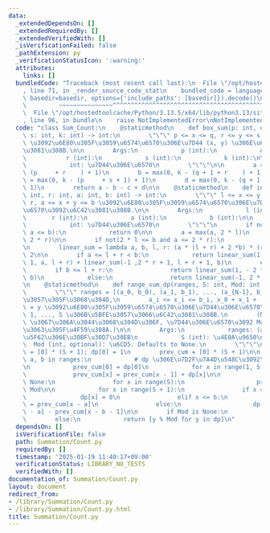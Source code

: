 ```yaml
---
data:
  _extendedDependsOn: []
  _extendedRequiredBy: []
  _extendedVerifiedWith: []
  _isVerificationFailed: false
  _pathExtension: py
  _verificationStatusIcon: ':warning:'
  attributes:
    links: []
  bundledCode: "Traceback (most recent call last):\n  File \"/opt/hostedtoolcache/Python/3.13.5/x64/lib/python3.13/site-packages/onlinejudge_verify/documentation/build.py\"\
    , line 71, in _render_source_code_stat\n    bundled_code = language.bundle(stat.path,\
    \ basedir=basedir, options={'include_paths': [basedir]}).decode()\n          \
    \         ~~~~~~~~~~~~~~~^^^^^^^^^^^^^^^^^^^^^^^^^^^^^^^^^^^^^^^^^^^^^^^^^^^^^^^^^^^^^^^^^^\n\
    \  File \"/opt/hostedtoolcache/Python/3.13.5/x64/lib/python3.13/site-packages/onlinejudge_verify/languages/python.py\"\
    , line 96, in bundle\n    raise NotImplementedError\nNotImplementedError\n"
  code: "class Sum_Count:\n    @staticmethod\n    def box_sum(p: int, q: int, r: int,\
    \ s: int, k: int) -> int:\n        \"\"\" p <= x <= q, r <= y <= s, x + y = k\
    \ \u3092\u6E80\u305F\u3059\u6574\u6570\u306E\u7D44 (x, y) \u306E\u6570\u3092\u6C42\
    \u3081\u308B.\n\n        Args:\n            p (int):\n            q (int):\n \
    \           r (int):\n            s (int):\n            k (int):\n\n        Returns:\n\
    \            int: \u7D44\u306E\u6570\n        \"\"\"\n\n        a = max(0, k -\
    \ (p     + r    ) + 1)\n        b = max(0, k - (q + 1 + r    ) + 1)\n        c\
    \ = max(0, k - (p     + s + 1) + 1)\n        d = max(0, k - (q + 1 + s + 1) +\
    \ 1)\n        return a - b - c + d\n\n    @staticmethod\n    def interval_sum(l:\
    \ int, r: int, a: int, b: int) -> int:\n        \"\"\" l <= x <= y, l <= x <=\
    \ r, a <= x + y <= b \u3092\u6E80\u305F\u3059\u6574\u6570\u306E\u7D44 (x, y) \u306E\
    \u6570\u3092\u6C42\u3081\u308B.\n\n        Args:\n            l (int):\n     \
    \       r (int):\n            a (int):\n            b (int):\n\n        Returns:\n\
    \            int: \u7D44\u306E\u6570\n        \"\"\"\n        if not(l <= r and\
    \ a <= b):\n            return 0\n\n        a = max(a, 2 * l)\n        b = min(b,\
    \ 2 * r)\n\n        if not(2 * l <= b and a <= 2 * r):\n            return 0\n\
    \n        linear_sum = lambda a, b, l, r: (a * (l + r) + 2 *b) * (r - l + 1) //\
    \ 2\n\n        if a <= l + r < b:\n            return linear_sum(1, - 2 * l +\
    \ 1, a, l + r) + linear_sum(-1 ,2 * r + 1, l + r + 1, b)\n        else:\n    \
    \        if b <= l + r:\n                return linear_sum(1, - 2 * l + 1, a,\
    \ b)\n            else:\n                return linear_sum(-1, 2 * r + 1, a, b)\n\
    \n    @staticmethod\n    def range_sum_dp(ranges, S: int, Mod: int = None):\n\
    \        \"\"\" ranges = [(a_0, b_0), (a_1, b_1), ..., (a_{N-1}, b_{N-1})] \u3068\
    \u3057\u305F\u3068\u304D,\n        a_i <= x_i <= b_i, x_0 + x_1 + ... + x_{N-1}\
    \ = y \u3092\u6E80\u305F\u3059\u6574\u6570\u306E\u7D44\u306E\u6570\u3092 y = 0,\
    \ 1, ..., S \u306B\u5BFE\u3057\u3066\u6C42\u3081\u308B.\n        (Mod \u304C None\
    \ \u3067\u306A\u3044\u3068\u304D\u306F, \u7D44\u306E\u6570\u3092 Mod \u3067\u5272\
    \u3063\u305F\u4F59\u308A.)\n\n        Args:\n            ranges: (a, b) \u306E\
    \u5F62\u306E\u30BF\u30D7\u30EB\n            S (int): \u4E0A\u9650\n          \
    \  Mod (int, optional): \u6CD5. Defaults to None.\n        \"\"\"\n\n        dp\
    \ = [0] * (S + 1); dp[0] = 1\n        prev_cum = [0] * (S + 1)\n\n        for\
    \ a, b in ranges:\n            # dp \u306E\u7D2F\u7A4D\u548C\u3092\u53D6\u308B\
    \n            prev_cum[0] = dp[0]\n            for x in range(1, S + 1):\n   \
    \             prev_cum[x] = prev_cum[x - 1] + dp[x]\n\n            if Mod is not\
    \ None:\n                for x in range(S):\n                    prev_cum[x] %=\
    \ Mod\n\n            for x in range(S + 1):\n                if x < a:\n     \
    \               dp[x] = 0\n                elif x <= b:\n                    dp[x]\
    \ = prev_cum[x - a]\n                else:\n                    dp[x] = prev_cum[x\
    \ - a] - prev_cum[x - b - 1]\n\n        if Mod is None:\n            return dp\n\
    \        else:\n            return [y % Mod for y in dp]\n"
  dependsOn: []
  isVerificationFile: false
  path: Summation/Count.py
  requiredBy: []
  timestamp: '2025-01-19 11:40:17+09:00'
  verificationStatus: LIBRARY_NO_TESTS
  verifiedWith: []
documentation_of: Summation/Count.py
layout: document
redirect_from:
- /library/Summation/Count.py
- /library/Summation/Count.py.html
title: Summation/Count.py
---
```

